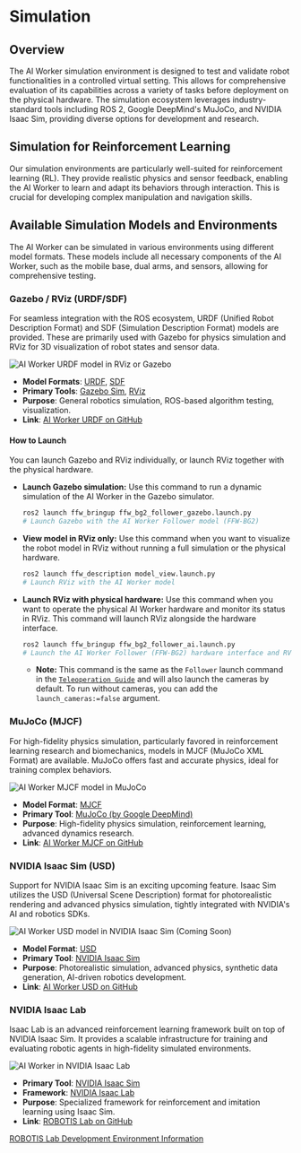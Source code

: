# Simulation

## Overview
The AI Worker simulation environment is designed to test and validate robot functionalities in a controlled virtual setting. This allows for comprehensive evaluation of its capabilities across a variety of tasks before deployment on the physical hardware. The simulation ecosystem leverages industry-standard tools including ROS 2, Google DeepMind's MuJoCo, and NVIDIA Isaac Sim, providing diverse options for development and research.

## Simulation for Reinforcement Learning
Our simulation environments are particularly well-suited for reinforcement learning (RL). They provide realistic physics and sensor feedback, enabling the AI Worker to learn and adapt its behaviors through interaction. This is crucial for developing complex manipulation and navigation skills.

## Available Simulation Models and Environments

The AI Worker can be simulated in various environments using different model formats. These models include all necessary components of the AI Worker, such as the mobile base, dual arms, and sensors, allowing for comprehensive testing.

### Gazebo / RViz (URDF/SDF)
For seamless integration with the ROS ecosystem, URDF (Unified Robot Description Format) and SDF (Simulation Description Format) models are provided. These are primarily used with Gazebo for physics simulation and RViz for 3D visualization of robot states and sensor data.

![AI Worker URDF model in RViz or Gazebo](/simulation/simulation_urdf.png)

*   **Model Formats**: [URDF](https://docs.ros.org/en/rolling/Tutorials/Intermediate/URDF/URDF-Main.html), [SDF](http://sdformat.org/)
*   **Primary Tools**: [Gazebo Sim](https://gazebosim.org/), [RViz](https://docs.ros.org/en/rolling/Tutorials/Intermediate/RViz/RViz-Main.html)
*   **Purpose**: General robotics simulation, ROS-based algorithm testing, visualization.
*   **Link**: [AI Worker URDF on GitHub](https://github.com/ROBOTIS-GIT/ai_worker/tree/main/ffw_description/urdf)

#### How to Launch

You can launch Gazebo and RViz individually, or launch RViz together with the physical hardware.

*   **Launch Gazebo simulation:**
    Use this command to run a dynamic simulation of the AI Worker in the Gazebo simulator.
    ```bash
    ros2 launch ffw_bringup ffw_bg2_follower_gazebo.launch.py
    # Launch Gazebo with the AI Worker Follower model (FFW-BG2)
    ```

*   **View model in RViz only:**
    Use this command when you want to visualize the robot model in RViz without running a full simulation or the physical hardware.
    ```bash
    ros2 launch ffw_description model_view.launch.py
    # Launch RViz with the AI Worker model
    ```

*   **Launch RViz with physical hardware:**
    Use this command when you want to operate the physical AI Worker hardware and monitor its status in RViz. This command will launch RViz alongside the hardware interface.
    ```bash
    ros2 launch ffw_bringup ffw_bg2_follower_ai.launch.py
    # Launch the AI Worker Follower (FFW-BG2) hardware interface and RViz
    ```
    *   **Note:** This command is the same as the `Follower` launch command in the [`Teleoperation Guide`](/ai_worker/operation_ai_worker) and will also launch the cameras by default. To run without cameras, you can add the `launch_cameras:=false` argument.

### MuJoCo (MJCF)
For high-fidelity physics simulation, particularly favored in reinforcement learning research and biomechanics, models in MJCF (MuJoCo XML Format) are available. MuJoCo offers fast and accurate physics, ideal for training complex behaviors.

![AI Worker MJCF model in MuJoCo](/simulation/simulation_mujoco.png)

*   **Model Format**: [MJCF](https://mujoco.readthedocs.io/en/stable/XMLreference.html)
*   **Primary Tool**: [MuJoCo (by Google DeepMind)](https://mujoco.org/)
*   **Purpose**: High-fidelity physics simulation, reinforcement learning, advanced dynamics research.
*   **Link**: [AI Worker MJCF on GitHub](https://github.com/ROBOTIS-GIT/robotis_mujoco_menagerie)

### NVIDIA Isaac Sim (USD)
Support for NVIDIA Isaac Sim is an exciting upcoming feature. Isaac Sim utilizes the USD (Universal Scene Description) format for photorealistic rendering and advanced physics simulation, tightly integrated with NVIDIA's AI and robotics SDKs.

![AI Worker USD model in NVIDIA Isaac Sim (Coming Soon)](/simulation/simulation_isaac_sim.png)

*   **Model Format**: [USD](https://docs.isaacsim.omniverse.nvidia.com/latest/omniverse_usd/open_usd.html)
*   **Primary Tool**: [NVIDIA Isaac Sim](https://docs.isaacsim.omniverse.nvidia.com/)
*   **Purpose**: Photorealistic simulation, advanced physics, synthetic data generation, AI-driven robotics development.
*   **Link**: [AI Worker USD on GitHub](https://github.com/ROBOTIS-GIT/robotis_lab/tree/main/source/robotis_lab/data/robots)

### NVIDIA Isaac Lab
Isaac Lab is an advanced reinforcement learning framework built on top of NVIDIA Isaac Sim. It provides a scalable infrastructure for training and evaluating robotic agents in high-fidelity simulated environments.

![AI Worker in NVIDIA Isaac Lab](/simulation/simulation_isaac_lab_ffw.gif)

*   **Primary Tool**: [NVIDIA Isaac Sim](https://docs.isaacsim.omniverse.nvidia.com/)
*   **Framework**: [NVIDIA Isaac Lab](https://github.com/isaac-sim/IsaacLab/)
*   **Purpose**: Specialized framework for reinforcement and imitation learning using Isaac Sim.
*   **Link**: [ROBOTIS Lab on GitHub](https://github.com/ROBOTIS-GIT/robotis_lab/)

<a href="/robotis_lab" class="button-isaaclab-option">
ROBOTIS Lab Development Environment Information
</a>

